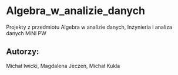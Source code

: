 # Algebra_w_analizie_danych
Projekty z przedmiotu Algebra w analizie danych, Inżynieria i analiza danych MiNI PW

  
## Autorzy:
Michał Iwicki, Magdalena Jeczeń, Michał Kukla
